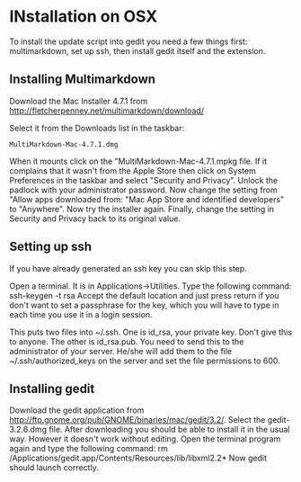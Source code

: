 INstallation on OSX
===================
To install the update script into gedit you need a few things first: 
multimarkdown, set up ssh, then install gedit itself and the extension.

Installing Multimarkdown
------------------------
Download the Mac Installer 4.7.1 from 
    http://fletcherpenney.net/multimarkdown/download/

Select it from the Downloads list in the taskbar:

    MultiMarkdown-Mac-4.7.1.dmg

When it mounts click on the "MultiMarkdown-Mac-4.7.1.mpkg file.
If it complains that it wasn't from the Apple Store then click on 
System Preferences in the taskbar and select "Security and Privacy". 
Unlock the padlock with your administrator password. Now change the 
setting from "Allow apps downloaded from: "Mac App Store and 
identified developers" to "Anywhere". Now try the installer again. 
Finally, change the setting in Security and Privacy back to its 
original value. 

Setting up ssh
--------------
If you have already generated an ssh key you can skip this step.

Open a terminal. It is in Applications->Utilities. Type the following command:
    ssh-keygen -t rsa
Accept the default location and just press return if you don't want to set 
a passphrase for the key, which you will have to type in each time you use 
it in a login session.

This puts two files into ~/.ssh. One is id_rsa, your private key. Don't 
give this to anyone. The other is id_rsa.pub. You need to send this to 
the administrator of your server. He/she will add them to the file 
~/.ssh/authorized_keys on the server and set the file permissions 
to 600.

Installing gedit
----------------
Download the gedit application from http://ftp.gnome.org/pub/GNOME/binaries/mac/gedit/3.2/. 
Select the gedit-3.2.6.dmg file. After downloading you should be able to 
install it in the usual way. However it doesn't work without editing. 
Open the terminal program again and type the following command:
rm /Applications/gedit.app/Contents/Resources/lib/libxml2.2*
Now gedit should launch correctly.
